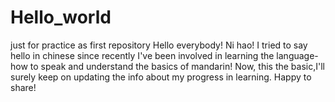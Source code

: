 # Hello_world
just for practice as first repository
Hello everybody!
Ni hao!
I tried to say hello in chinese since recently I've been involved in learning the language-how to speak and understand the basics of mandarin!
Now, this the basic,I'll surely keep on updating the info about my progress in learning.
Happy to share!
